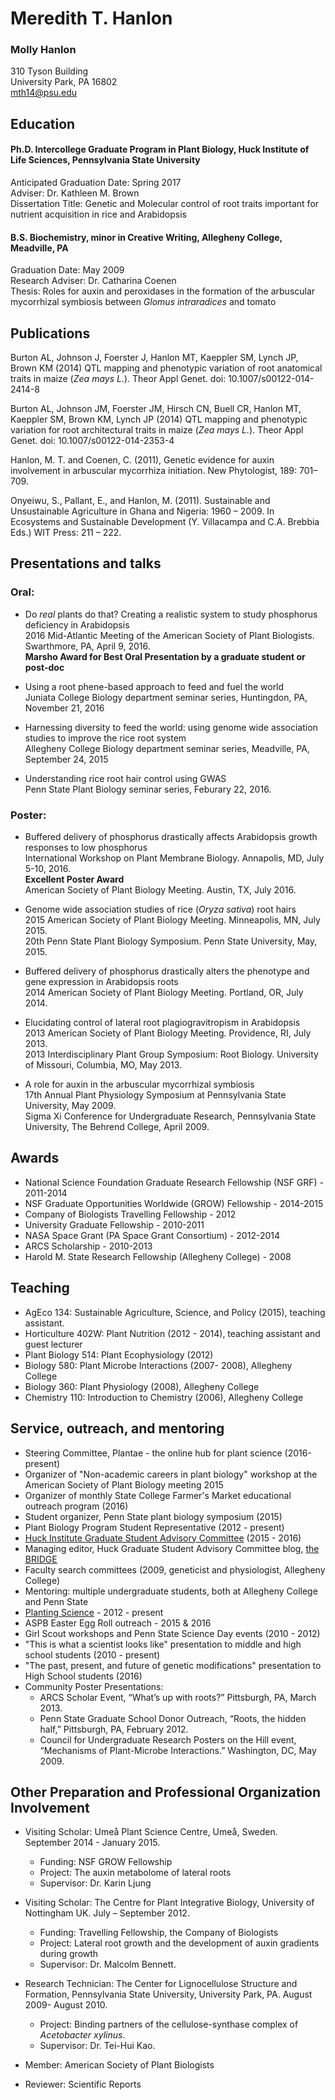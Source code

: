 
# Meredith T. Hanlon

### Molly Hanlon

310 Tyson Building  
University Park, PA 16802  
mth14@psu.edu

## Education

#### Ph.D. Intercollege Graduate Program in Plant Biology, Huck Institute of Life Sciences, Pennsylvania State University
Anticipated Graduation Date: Spring 2017  
Adviser: Dr. Kathleen M. Brown  
Dissertation Title: Genetic and Molecular control of root traits important for nutrient acquisition in rice and Arabidopsis

#### B.S. Biochemistry, minor in Creative Writing, Allegheny College, Meadville, PA
Graduation Date: May 2009  
Research Adviser: Dr. Catharina Coenen  
Thesis: Roles for auxin and peroxidases in the formation of the arbuscular mycorrhizal symbiosis between *Glomus intraradices* and tomato

## Publications

Burton AL, Johnson J, Foerster J, Hanlon MT, Kaeppler SM, Lynch JP, Brown KM (2014) QTL mapping and phenotypic variation of root anatomical traits in maize (*Zea mays L.*). Theor Appl Genet. doi: 10.1007/s00122-014-2414-8

Burton AL, Johnson JM, Foerster JM, Hirsch CN, Buell CR, Hanlon MT, Kaeppler SM, Brown KM, Lynch JP (2014) QTL mapping and phenotypic variation for root architectural traits in maize (*Zea mays L.*). Theor Appl Genet. doi: 10.1007/s00122-014-2353-4

Hanlon, M. T. and Coenen, C. (2011), Genetic evidence for auxin involvement in arbuscular mycorrhiza initiation. New Phytologist, 189: 701–709.

Onyeiwu, S., Pallant, E., and Hanlon, M. (2011). Sustainable and Unsustainable Agriculture in Ghana and Nigeria: 1960 – 2009. In Ecosystems and Sustainable Development (Y. Villacampa and C.A. Brebbia Eds.) WIT Press: 211 – 222.

## Presentations and talks

### Oral:

- Do *real* plants do that? Creating a realistic system to study phosphorus deficiency in Arabidopsis  
    2016 Mid-Atlantic Meeting of the American Society of Plant Biologists. Swarthmore, PA, April 9, 2016.  
    **Marsho Award for Best Oral Presentation by a graduate student or post-doc**

- Using a root phene-based approach to feed and fuel the world  
    Juniata College Biology department seminar series, Huntingdon, PA, November 21, 2016

- Harnessing diversity to feed the world: using genome wide association studies to improve the rice root system  
    Allegheny College Biology department seminar series, Meadville, PA, September 24, 2015

- Understanding rice root hair control using GWAS  
    Penn State Plant Biology seminar series, Feburary 22, 2016.


### Poster:

- Buffered delivery of phosphorus drastically affects Arabidopsis growth responses to low phosphorus  
  International Workshop on Plant Membrane Biology. Annapolis, MD, July 5-10, 2016.  
  **Excellent Poster Award**  
  American Society of Plant Biology Meeting. Austin, TX, July 2016.

- Genome wide association studies of rice (*Oryza sativa*) root hairs  
    2015 American Society of Plant Biology Meeting. Minneapolis, MN, July 2015.  
    20th Penn State Plant Biology Symposium. Penn State University, May, 2015.

- Buffered delivery of phosphorus drastically alters the phenotype and gene expression in Arabidopsis roots  
    2014 American Society of Plant Biology Meeting. Portland, OR, July 2014.

- Elucidating control of lateral root plagiogravitropism in Arabidopsis    
    2013 American Society of Plant Biology Meeting. Providence, RI, July 2013.  
    2013 Interdisciplinary Plant Group Symposium: Root Biology. University of Missouri, Columbia, MO, May 2013.  

- A role for auxin in the arbuscular mycorrhizal symbiosis  
    17th Annual Plant Physiology Symposium at Pennsylvania State University, May 2009.  
    Sigma Xi Conference for Undergraduate Research, Pennsylvania State University, The Behrend College, April 2009.


## Awards
- National Science Foundation Graduate Research Fellowship (NSF GRF) - 2011-2014
- NSF Graduate Opportunities Worldwide (GROW) Fellowship - 2014-2015
- Company of Biologists Travelling Fellowship - 2012
- University Graduate Fellowship - 2010-2011
- NASA Space Grant (PA Space Grant Consortium) - 2012-2014
- ARCS Scholarship - 2010-2013
- Harold M. State Research Fellowship (Allegheny College) - 2008

## Teaching
- AgEco 134: Sustainable Agriculture, Science, and Policy (2015), teaching assistant.
- Horticulture 402W: Plant Nutrition (2012 - 2014), teaching assistant and guest lecturer
- Plant Biology 514: Plant Ecophysiology (2012)
- Biology 580: Plant Microbe Interactions (2007- 2008), Allegheny College
- Biology 360: Plant Physiology (2008), Allegheny College
- Chemistry 110: Introduction to Chemistry (2006), Allegheny College

## Service, outreach, and mentoring
- Steering Committee, Plantae - the online hub for plant science (2016-present)
- Organizer of "Non-academic careers in plant biology" workshop at the American Society of Plant Biology meeting 2015
- Organizer of monthly State College Farmer's Market educational outreach program (2016)
- Student organizer, Penn State plant biology symposium (2015)
- Plant Biology Program Student Representative (2012 - present)
- [Huck Institute Graduate Student Advisory Committee](https://www.huck.psu.edu/content/graduate-programs/career_professional_development/graduate_student_advisor_committee) (2015 - 2016)
- Managing editor, Huck Graduate Student Advisory Committee blog, [the BRIDGE](http://sites.psu.edu/bridge/)
- Faculty search committees (2009, geneticist and physiologist, Allegheny College)
- Mentoring: multiple undergraduate students, both at Allegheny College and Penn State
- [Planting Science](http://www.plantingscience.org/) - 2012 - present
- ASPB Easter Egg Roll outreach - 2015 & 2016
- Girl Scout workshops and Penn State Science Day events (2010 - 2012)
- "This is what a scientist looks like" presentation to middle and high school students (2010 - present)
- "The past, present, and future of genetic modifications" presentation to High School students (2016)
- Community Poster Presentations:
	- ARCS Scholar Event, “What’s up with roots?” Pittsburgh, PA, March 2013.
	- Penn State Graduate School Donor Outreach, “Roots, the hidden half,” Pittsburgh, PA, February 2012.
	- Council for Undergraduate Research Posters on the Hill event, “Mechanisms of Plant-Microbe Interactions.” Washington, DC, May 2009.

## Other Preparation and Professional Organization Involvement
- Visiting Scholar: Ume&aring; Plant Science Centre, Ume&aring;, Sweden. September 2014 - January 2015.
	- Funding: NSF GROW Fellowship
	- Project: The auxin metabolome of lateral roots
	- Supervisor: Dr. Karin Ljung


- Visiting Scholar: The Centre for Plant Integrative Biology, University of Nottingham UK.  July – September 2012.
	- Funding: Travelling Fellowship, the Company of Biologists
	- Project: Lateral root growth and the development of auxin gradients during growth
	- Supervisor: Dr. Malcolm Bennett.


- Research Technician: The Center for Lignocellulose Structure and Formation, Pennsylvania State University, University Park, PA. August 2009- August 2010.
	- Project: Binding partners of the cellulose-synthase complex of *Acetobacter xylinus*.
	- Supervisor: Dr. Tei-Hui Kao.


- Member: American Society of Plant Biologists
- Reviewer: Scientific Reports

